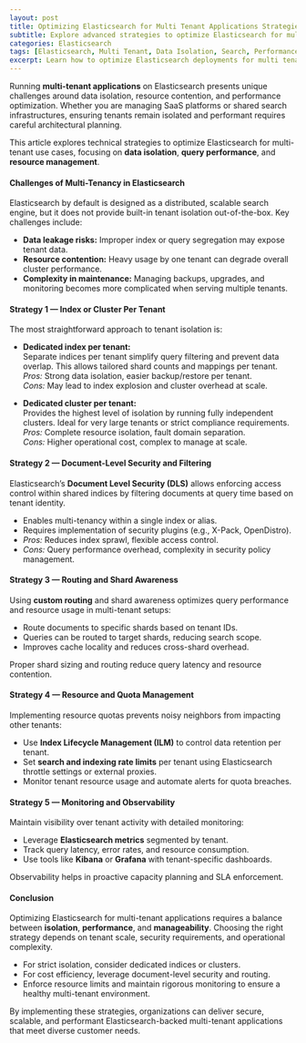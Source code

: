 ```yaml
---
layout: post
title: Optimizing Elasticsearch for Multi Tenant Applications Strategies for Isolation
subtitle: Explore advanced strategies to optimize Elasticsearch for multi tenant environments ensuring data isolation and performance
categories: Elasticsearch
tags: [Elasticsearch, Multi Tenant, Data Isolation, Search, Performance Optimization, Big Data, Distributed Systems]
excerpt: Learn how to optimize Elasticsearch deployments for multi tenant applications by implementing effective isolation strategies to maintain security, performance, and scalability.
---
```

Running **multi-tenant applications** on Elasticsearch presents unique challenges around data isolation, resource contention, and performance optimization. Whether you are managing SaaS platforms or shared search infrastructures, ensuring tenants remain isolated and performant requires careful architectural planning.

This article explores technical strategies to optimize Elasticsearch for multi-tenant use cases, focusing on **data isolation**, **query performance**, and **resource management**.

#### Challenges of Multi-Tenancy in Elasticsearch

Elasticsearch by default is designed as a distributed, scalable search engine, but it does not provide built-in tenant isolation out-of-the-box. Key challenges include:

- **Data leakage risks:** Improper index or query segregation may expose tenant data.
- **Resource contention:** Heavy usage by one tenant can degrade overall cluster performance.
- **Complexity in maintenance:** Managing backups, upgrades, and monitoring becomes more complicated when serving multiple tenants.

#### Strategy 1 — Index or Cluster Per Tenant

The most straightforward approach to tenant isolation is:

- **Dedicated index per tenant:**  
  Separate indices per tenant simplify query filtering and prevent data overlap. This allows tailored shard counts and mappings per tenant.  
  *Pros:* Strong data isolation, easier backup/restore per tenant.  
  *Cons:* May lead to index explosion and cluster overhead at scale.

- **Dedicated cluster per tenant:**  
  Provides the highest level of isolation by running fully independent clusters. Ideal for very large tenants or strict compliance requirements.  
  *Pros:* Complete resource isolation, fault domain separation.  
  *Cons:* Higher operational cost, complex to manage at scale.

#### Strategy 2 — Document-Level Security and Filtering

Elasticsearch’s **Document Level Security (DLS)** allows enforcing access control within shared indices by filtering documents at query time based on tenant identity.

- Enables multi-tenancy within a single index or alias.
- Requires implementation of security plugins (e.g., X-Pack, OpenDistro).
- *Pros:* Reduces index sprawl, flexible access control.
- *Cons:* Query performance overhead, complexity in security policy management.

#### Strategy 3 — Routing and Shard Awareness

Using **custom routing** and shard awareness optimizes query performance and resource usage in multi-tenant setups:

- Route documents to specific shards based on tenant IDs.
- Queries can be routed to target shards, reducing search scope.
- Improves cache locality and reduces cross-shard overhead.

Proper shard sizing and routing reduce query latency and resource contention.

#### Strategy 4 — Resource and Quota Management

Implementing resource quotas prevents noisy neighbors from impacting other tenants:

- Use **Index Lifecycle Management (ILM)** to control data retention per tenant.
- Set **search and indexing rate limits** per tenant using Elasticsearch throttle settings or external proxies.
- Monitor tenant resource usage and automate alerts for quota breaches.

#### Strategy 5 — Monitoring and Observability

Maintain visibility over tenant activity with detailed monitoring:

- Leverage **Elasticsearch metrics** segmented by tenant.
- Track query latency, error rates, and resource consumption.
- Use tools like **Kibana** or **Grafana** with tenant-specific dashboards.

Observability helps in proactive capacity planning and SLA enforcement.

#### Conclusion

Optimizing Elasticsearch for multi-tenant applications requires a balance between **isolation**, **performance**, and **manageability**. Choosing the right strategy depends on tenant scale, security requirements, and operational complexity.

- For strict isolation, consider dedicated indices or clusters.
- For cost efficiency, leverage document-level security and routing.
- Enforce resource limits and maintain rigorous monitoring to ensure a healthy multi-tenant environment.

By implementing these strategies, organizations can deliver secure, scalable, and performant Elasticsearch-backed multi-tenant applications that meet diverse customer needs.

